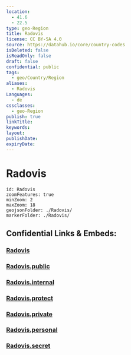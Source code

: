 ```yaml
---
location:
  - 41.6
  - 22.5
type: geo-Region
title: Radovis
license: CC BY-SA 4.0
source: https://datahub.io/core/country-codes
isDeleted: false
isReadOnly: false
draft: false
confidential: public
tags:
  - geo/Country/Region
aliases:
  - Radovis
Languages:
  - de
cssclasses:
  - geo-Region
publish: true
linkTitle:
keywords:
layout:
publishDate:
expiryDate:
---
```


# Radovis

```leaflet
id: Radovis
zoomFeatures: true 
minZoom: 2 
maxZoom: 18
geojsonFolder: ./Radovis/
markerFolder: ./Radovis/
```


## Confidential Links & Embeds: 

### [Radovis](/_Standards/Earth/Continent/Europe/Europe~South/Macedonia~North/Municipalities~Macedonia/Radovis.md) 

### [Radovis.public](/_public/Earth/Continent/Europe/Europe~South/Macedonia~North/Municipalities~Macedonia/Radovis.public.md) 

### [Radovis.internal](/_internal/Earth/Continent/Europe/Europe~South/Macedonia~North/Municipalities~Macedonia/Radovis.internal.md) 

### [Radovis.protect](/_protect/Earth/Continent/Europe/Europe~South/Macedonia~North/Municipalities~Macedonia/Radovis.protect.md) 

### [Radovis.private](/_private/Earth/Continent/Europe/Europe~South/Macedonia~North/Municipalities~Macedonia/Radovis.private.md) 

### [Radovis.personal](/_personal/Earth/Continent/Europe/Europe~South/Macedonia~North/Municipalities~Macedonia/Radovis.personal.md) 

### [Radovis.secret](/_secret/Earth/Continent/Europe/Europe~South/Macedonia~North/Municipalities~Macedonia/Radovis.secret.md)

